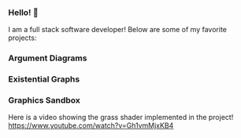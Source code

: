 ### Hello! 👋

I am a full stack software developer! Below are some of my favorite projects:

### Argument Diagrams

### Existential Graphs

### Graphics Sandbox

 Here is a video showing the grass shader implemented in the project! https://www.youtube.com/watch?v=Gh1vmMjxKB4 
  
<!--
**joekrystowski/joekrystowski** is a ✨ _special_ ✨ repository because its `README.md` (this file) appears on your GitHub profile.

Here are some ideas to get you started:

- 🔭 I’m currently working on ...
- 🌱 I’m currently learning ...
- 👯 I’m looking to collaborate on ...
- 🤔 I’m looking for help with ...
- 💬 Ask me about ...
- 📫 How to reach me: ...
- 😄 Pronouns: ...
- ⚡ Fun fact: ...
-->
